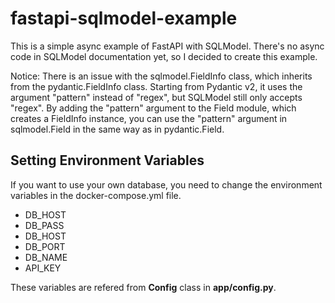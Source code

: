 # fastapi-sqlmodel-example

This is a simple async example of FastAPI with SQLModel. There's no async code in SQLModel documentation yet, so I decided to create this example.

Notice: There is an issue with the sqlmodel.FieldInfo class, which inherits from the pydantic.FieldInfo class. Starting from Pydantic v2, it uses the argument "pattern" instead of "regex", but SQLModel still only accepts "regex". By adding the "pattern" argument to the Field module, which creates a FieldInfo instance, you can use the "pattern" argument in sqlmodel.Field in the same way as in pydantic.Field.

## Setting Environment Variables

If you want to use your own database, you need to change the environment variables in the docker-compose.yml file.

- DB_HOST
- DB_PASS
- DB_HOST
- DB_PORT
- DB_NAME
- API_KEY

These variables are refered from **Config** class in **app/config.py**.
